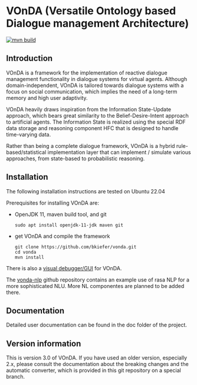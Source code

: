 # VOnDA (Versatile Ontology based Dialogue management Architecture)

[![mvn build](https://github.com/bkiefer/vonda/actions/workflows/maven.yml/badge.svg)](https://github.com/bkiefer/vonda/actions/workflows/maven.yml)

## Introduction

VOnDA is a framework for the implementation of reactive dialogue management
functionality in dialogue systems for virtual agents. Although
domain-independent, VOnDA is tailored towards dialogue systems with a focus on
social communication, which implies the need of a long-term memory and high
user adaptivity.

VOnDA heavily draws inspiration from the Information State-Update approach,
which bears great similarity to the Belief-Desire-Intent approach to artificial
agents. The Information State is realized using the special RDF data storage
and reasoning component HFC that is designed to handle time-varying data.

Rather than being a complete dialogue framework, VOnDA is a hybrid
rule-based/statistical implementation layer that can implement / simulate
various approaches, from state-based to probabilistic reasoning.

## Installation

The following installation instructions are tested on Ubuntu 22.04

Prerequisites for installing VOnDA are:
- OpenJDK 11, maven build tool, and git
  ```
  sudo apt install openjdk-11-jdk maven git
  ```

- get VOnDA and compile the framework
  ```
  git clone https://github.com/bkiefer/vonda.git
  cd vonda
  mvn install
  ```

There is also a [visual debugger/GUI](https://github.com/yoshegg/rudibugger) for VOnDA.

The [vonda-nlp](https://github.com/bkiefer/vonda-nlp) github repository contains an example use of rasa NLP for a more sophisticated NLU. More NL componentes are planned to be added there.

## Documentation

Detailed user documentation can be found in the doc folder of the project.

## Version information

This is version 3.0 of VOnDA. If you have used an older version,
especially 2.x, please consult the documentation about the breaking
changes and the automatic converter, which is provided in this git
repository on a special branch.
